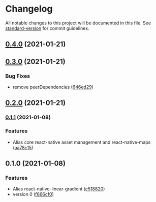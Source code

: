 # Changelog

All notable changes to this project will be documented in this file. See [standard-version](https://github.com/conventional-changelog/standard-version) for commit guidelines.

## [0.4.0](https://github.com/youngjuning/umi-plugin-react-native/compare/v0.3.0...v0.4.0) (2021-01-21)

## [0.3.0](https://github.com/youngjuning/umi-plugin-react-native/compare/v0.2.0...v0.3.0) (2021-01-21)


### Bug Fixes

* remove peerDependencies ([646ed29](https://github.com/youngjuning/umi-plugin-react-native/commit/646ed29dba9354241c318b4033ea9efc65fd8267))

## [0.2.0](https://github.com/youngjuning/umi-plugin-react-native/compare/v0.1.1...v0.2.0) (2021-01-21)

### [0.1.1](https://github.com/youngjuning/umi-plugin-react-native/compare/v0.1.0...v0.1.1) (2021-01-08)


### Features

* Alias core react-native asset management and react-native-maps ([aa78c15](https://github.com/youngjuning/umi-plugin-react-native/commit/aa78c153898357092e6783e94e967c36903fab1f))

## 0.1.0 (2021-01-08)


### Features

* Alias react-native-linear-gradient ([c518820](https://github.com/youngjuning/umi-plugin-react-native/commit/c518820cf99a7e3a4feadadd8230093593aaf52b))
* version 0 ([f866cf0](https://github.com/youngjuning/umi-plugin-react-native/commit/f866cf00909a8c12b8495e4246fc22ae088e0c2e))
